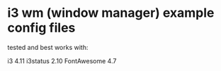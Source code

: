 # i3 wm (window manager) example config files

tested and best works with:

i3 4.11
i3status 2.10 
FontAwesome 4.7
